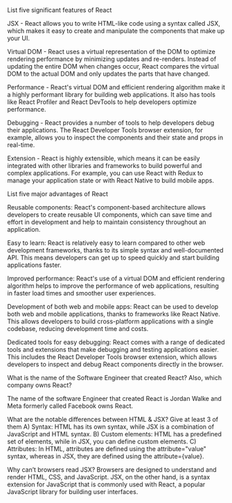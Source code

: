 List five significant features of React

JSX - React allows you to write HTML-like code using a syntax called JSX, which makes it easy to create and manipulate the components that make up your UI.

Virtual DOM - React uses a virtual representation of the DOM to optimize rendering performance by minimizing updates and re-renders. Instead of updating the entire DOM when changes occur, React compares the virtual DOM to the actual DOM and only updates the parts that have changed.

Performance - React's virtual DOM and efficient rendering algorithm make it a highly performant library for building web applications. It also has tools like React Profiler and React DevTools to help developers optimize performance.

Debugging - React provides a number of tools to help developers debug their applications. The React Developer Tools browser extension, for example, allows you to inspect the components and their state and props in real-time.

Extension - React is highly extensible, which means it can be easily integrated with other libraries and frameworks to build powerful and complex applications. For example, you can use React with Redux to manage your application state or with React Native to build mobile apps.


List five major advantages of React

Reusable components: React's component-based architecture allows developers to create reusable UI components, which can save time and effort in development and help to maintain consistency throughout an application.

Easy to learn: React is relatively easy to learn compared to other web development frameworks, thanks to its simple syntax and well-documented API. This means developers can get up to speed quickly and start building applications faster.

Improved performance: React's use of a virtual DOM and efficient rendering algorithm helps to improve the performance of web applications, resulting in faster load times and smoother user experiences.

Development of both web and mobile apps: React can be used to develop both web and mobile applications, thanks to frameworks like React Native. This allows developers to build cross-platform applications with a single codebase, reducing development time and costs.

Dedicated tools for easy debugging: React comes with a range of dedicated tools and extensions that make debugging and testing applications easier. This includes the React Developer Tools browser extension, which allows developers to inspect and debug React components directly in the browser.


What is the name of the Software Engineer that created React? Also, which company owns React?

The name of the software Engineer that created React is Jordan Walke and Meta formerly called Facebook owns React.

What are the notable differences between HTML & JSX? Give at least 3 of them
A) Syntax: HTML has its own syntax, while JSX is a combination of JavaScript and HTML syntax.
B) Custom elements: HTML has a predefined set of elements, while in JSX, you can define custom elements.
C) Attributes: In HTML, attributes are defined using the attribute="value" syntax, whereas in JSX, they are defined using the attribute={value}.

Why can’t browsers read JSX?
Browsers are designed to understand and render HTML, CSS, and JavaScript. JSX, on the other hand, is a syntax extension for JavaScript that is commonly used with React, a popular JavaScript library for building user interfaces.
